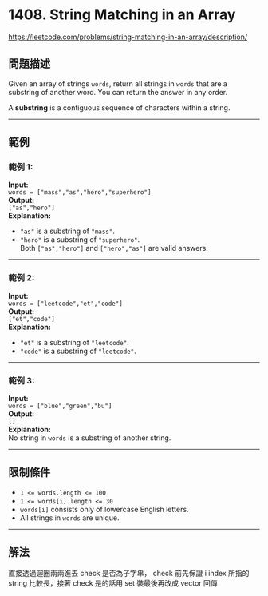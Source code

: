 # 1408. String Matching in an Array
https://leetcode.com/problems/string-matching-in-an-array/description/

## 問題描述
Given an array of strings `words`, return all strings in `words` that are a substring of another word. You can return the answer in any order.

A **substring** is a contiguous sequence of characters within a string.

---

## 範例
### 範例 1:
**Input:**  
`words = ["mass","as","hero","superhero"]`  
**Output:**  
`["as","hero"]`  
**Explanation:**  
- `"as"` is a substring of `"mass"`.  
- `"hero"` is a substring of `"superhero"`.  
Both `["as","hero"]` and `["hero","as"]` are valid answers.

---

### 範例 2:
**Input:**  
`words = ["leetcode","et","code"]`  
**Output:**  
`["et","code"]`  
**Explanation:**  
- `"et"` is a substring of `"leetcode"`.  
- `"code"` is a substring of `"leetcode"`.

---

### 範例 3:
**Input:**  
`words = ["blue","green","bu"]`  
**Output:**  
`[]`  
**Explanation:**  
No string in `words` is a substring of another string.

---

## 限制條件
- `1 <= words.length <= 100`  
- `1 <= words[i].length <= 30`  
- `words[i]` consists only of lowercase English letters.  
- All strings in `words` are unique.  

---

## 解法

直接透過迴圈兩兩進去 check 是否為子字串， check 前先保證 i index 所指的 string 比較長，接著 check 是的話用 set 裝最後再改成 vector 回傳